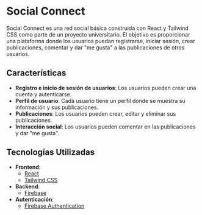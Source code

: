 # Social Connect

Social Connect es una red social básica construida con React y Tailwind CSS como parte de un proyecto universitario. El objetivo es proporcionar una plataforma donde los usuarios puedan registrarse, iniciar sesión, crear publicaciones, comentar y dar "me gusta" a las publicaciones de otros usuarios.

## Características

- **Registro e inicio de sesión de usuarios**: Los usuarios pueden crear una cuenta y autenticarse.
- **Perfil de usuario**: Cada usuario tiene un perfil donde se muestra su información y sus publicaciones.
- **Publicaciones**: Los usuarios pueden crear, editar y eliminar sus publicaciones.
- **Interacción social**: Los usuarios pueden comentar en las publicaciones y dar "me gusta".

## Tecnologías Utilizadas

- **Frontend**: 
  - [React](https://reactjs.org/)
  - [Tailwind CSS](https://tailwindcss.com/)
- **Backend**:
  - [Firebase](https://firebase.google.com)
- **Autenticación**:
  - [Firebase Authentication](https://firebase.google.com/products/auth)
